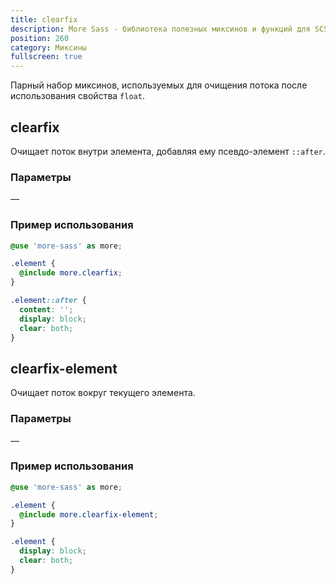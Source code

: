 ```yaml
---
title: clearfix
description: More Sass - библиотека полезных миксинов и функций для SCSS.
position: 260
category: Миксины
fullscreen: true
---
```


Парный набор миксинов, используемых для очищения потока после использования свойства `float`.

## clearfix

Очищает поток внутри элемента, добавляя ему псевдо-элемент `::after`.

### Параметры

—

### Пример использования

<code-group>
  
  <code-block label="SCSS" active>

  ```scss
  @use 'more-sass' as more;
  
  .element {
  	@include more.clearfix;
  }
  ```

  </code-block>

  <code-block label="Результат">

  ```css
  .element::after {
  	content: '';
  	display: block;
  	clear: both;
  }
  ```

  </code-block>
  
</code-group>

## clearfix-element

Очищает поток вокруг текущего элемента.

### Параметры

—

### Пример использования

<code-group>
  
  <code-block label="SCSS" active>

  ```scss
  @use 'more-sass' as more;
  
  .element {
  	@include more.clearfix-element;
  }
  ```

  </code-block>

  <code-block label="Результат">

  ```css
  .element {
  	display: block;
  	clear: both;
  }
  ```

  </code-block>
  
</code-group>

